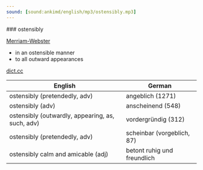 ```yaml
---
sound: [sound:ankimd/english/mp3/ostensibly.mp3]
---
```


\### ostensibly

[Merriam-Webster](https://www.merriam-webster.com/dictionary/ostensibly)

- in an ostensible manner
- to all outward appearances

[dict.cc](https://www.dict.cc/ostensibly)

| English        | German       |
| -------------- | ------------ |
| ostensibly (pretendedly, adv) | angeblich (1271) |
| ostensibly (adv) | anscheinend (548) |
| ostensibly (outwardly, appearing, as, such, adv) | vordergründig (312) |
| ostensibly (pretendedly, adv) | scheinbar (vorgeblich, 87) |
| ostensibly calm and amicable (adj) | betont ruhig und freundlich |
